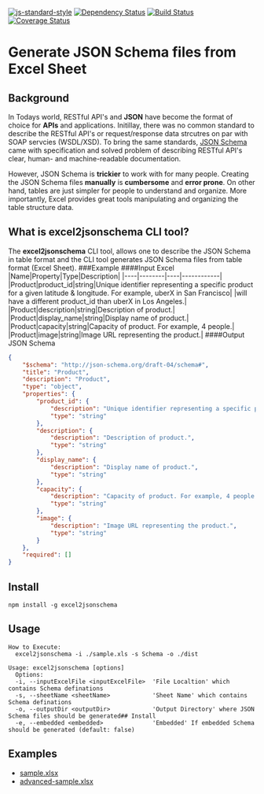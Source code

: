 [![js-standard-style](https://img.shields.io/badge/code%20style-standard-brightgreen.svg)](http://standardjs.com/)
[![Dependency Status](https://tidelift.com/repo/github/hugorper/excel-2-jsonschema/badge)](https://tidelift.com/repo/github/hugorper/excel-2-jsonschema)
[![Build Status](https://travis-ci.org/hugorper/excel2jsonschema.svg?branch=master)](https://travis-ci.org/hugorper/excel2jsonschema)
[![Coverage Status](https://coveralls.io/repos/github/hugorper/excel2jsonschema/badge.svg?branch=master)](https://coveralls.io/github/hugorper/excel2jsonschema?branch=master)
# Generate JSON Schema files from Excel Sheet

## Background
In Todays world, RESTful API's and **JSON** have become the format of choice for **APIs** and applications. Initillay, there was no common standard to describe the RESTful API's or request/response data strcutres on par with SOAP servcies (WSDL/XSD). To bring the same standards, [JSON Schema](http://json-schema.org/) came with specification and solved problem of describing RESTful API's clear, human- and machine-readable documentation.

However, JSON Schema is **trickier** to work with for many people. Creating the JSON Schema files **manually** is **cumbersome** and **error prone**. On other hand, tables are just simpler for people to understand and organize. More importantly, Excel provides great tools manipulating and organizing the table structure data.

## What is excel2jsonschema CLI tool?
The **excel2jsonschema** CLI tool, allows one to describe the JSON Schema in table format and the CLI tool generates JSON Schema files from table format (Excel Sheet).
###Example
####Input Excel
|Name|Property|Type|Description|
|----|--------|----|------------|
|Product|product_id|string|Unique identifier representing a specific product for a given latitude & longitude. For example, uberX in San Francisco| |will have a different product_id than uberX in Los Angeles.|
|Product|description|string|Description of product.|
|Product|display_name|string|Display name of product.|
|Product|capacity|string|Capacity of product. For example, 4 people.|
|Product|image|string|Image URL representing the product.|
####Output JSON Schema
```json
{
    "$schema": "http://json-schema.org/draft-04/schema#",
    "title": "Product",
    "description": "Product",
    "type": "object",
    "properties": {
        "product_id": {
            "description": "Unique identifier representing a specific product for a given latitude & longitude. For example, uberX in San Francisco will have a different product_id than uberX in Los Angeles.",
            "type": "string"
        },
        "description": {
            "description": "Description of product.",
            "type": "string"
        },
        "display_name": {
            "description": "Display name of product.",
            "type": "string"
        },
        "capacity": {
            "description": "Capacity of product. For example, 4 people.",
            "type": "string"
        },
        "image": {
            "description": "Image URL representing the product.",
            "type": "string"
        }
    },
    "required": []
}
```

## Install
```npm install -g excel2jsonschema```

## Usage
```
How to Execute:
  excel2jsonschema -i ./sample.xls -s Schema -o ./dist

Usage: excel2jsonschema [options]
  Options:
  -i, --inputExcelFile <inputExcelFile>  'File Localtion' which contains Schema definations
  -s, --sheetName <sheetName>            'Sheet Name' which contains Schema definations
  -o, --outputDir <outputDir>            'Output Directory' where JSON Schema files should be generated## Install
  -e, --embedded <embedded>              'Embedded' If embedded Schema should be generated (default: false)

```
## Examples
* [sample.xlsx](https://github.com/pponugo/excel2jsonschema/blob/master/example/sample.xlsx)
* [advanced-sample.xlsx](https://github.com/pponugo/excel2jsonschema/blob/master/example/advanced-sample.xlsx)
